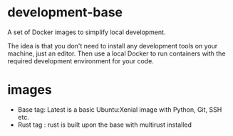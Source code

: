# development-base

A set of Docker images to simplify local development.

The idea is that you don't need to install any development tools on your machine, just an editor. Then use a local Docker to run containers with the required development environment for your code.

# images

- Base tag: Latest is a basic Ubuntu:Xenial image with Python, Git, SSH etc.
- Rust tag : rust is built upon the base with multirust installed 
